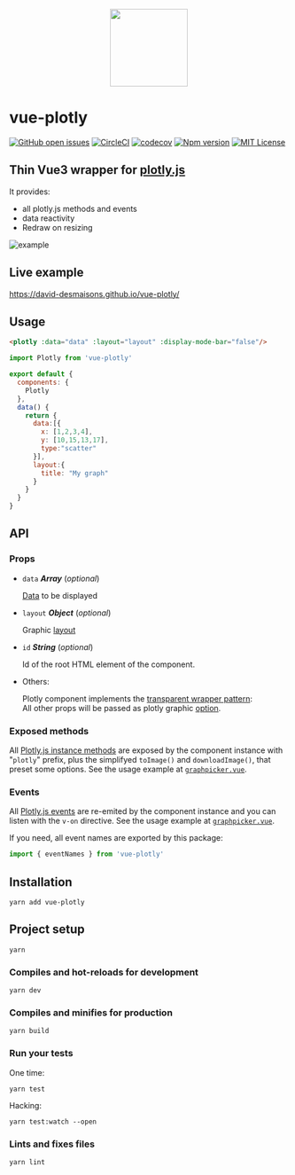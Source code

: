 
<p align="center"><img width="140"src="https://raw.githubusercontent.com/David-Desmaisons/vue-plotly/master/example/assets/logo.png"></p>

# vue-plotly
[![GitHub open issues](https://img.shields.io/github/issues/David-Desmaisons/vue-plotly.svg)](https://github.com/David-Desmaisons/vue-plotly/issues)
[![CircleCI](https://circleci.com/gh/David-Desmaisons/vue-plotly.svg?style=shield)](https://circleci.com/gh/David-Desmaisons/vue-plotly)
[![codecov](https://codecov.io/gh/David-Desmaisons/vue-plotly/branch/master/graph/badge.svg)](https://codecov.io/gh/David-Desmaisons/vue-plotly)
[![Npm version](https://img.shields.io/npm/v/vue-plotly.svg)](https://www.npmjs.com/package/vue-plotly)
[![MIT License](https://img.shields.io/github/license/David-Desmaisons/vue-plotly.svg)](https://github.com/David-Desmaisons/vue-plotly/blob/master/LICENSE)

<h2>Thin Vue3 wrapper for <a
              href="https://plot.ly/javascript/"
              target="_blank"
            >plotly.js</a></h2>
<span>It provides:</span>
<ul>
  <li>all plotly.js methods and events</li>
  <li>data reactivity</li>
  <li>Redraw on resizing</li>
</ul>

![example](https://github.com/David-Desmaisons/vue-plotly/raw/master/example/assets/demo.gif)

## Live example
https://david-desmaisons.github.io/vue-plotly/

## Usage
```HTML
<plotly :data="data" :layout="layout" :display-mode-bar="false"/>
```
```javascript
import Plotly from 'vue-plotly'

export default {
  components: {
    Plotly
  },
  data() {
    return {
      data:[{
        x: [1,2,3,4],
        y: [10,15,13,17],
        type:"scatter"
      }],
      layout:{
        title: "My graph"
      }
    }
  }
}
```
## API

### Props

- `data` ***Array*** (*optional*)

  [Data](https://plot.ly/javascript/reference/) to be displayed

- `layout` ***Object*** (*optional*)

  Graphic [layout](https://plot.ly/javascript/reference/#layout)

- `id` ***String*** (*optional*)

  Id of the root HTML element of the component.

- Others:

  Plotly component implements the [transparent wrapper pattern](https://zendev.com/2018/05/31/transparent-wrapper-components-in-vue.html):<br>All other props will be passed as plotly graphic [option](https://plot.ly/javascript/configuration-options/).

### Exposed methods

All [Plotly.js instance methods](https://plotly.com/javascript/plotlyjs-function-reference) are exposed by the component instance with "`plotly`" prefix, plus the simplifyed `toImage()` and `downloadImage()`, that preset some options.
See the usage example at [`graphpicker.vue`](./example/components/graphpicker.vue).

### Events

All [Plotly.js events](https://plotly.com/javascript/plotlyjs-events) are re-emited by the component instance and you can listen with the `v-on` directive.
See the usage example at [`graphpicker.vue`](./example/components/graphpicker.vue).

If you need, all event names are exported by this package:
```javascript
import { eventNames } from 'vue-plotly'
```

## Installation
```
yarn add vue-plotly
```

## Project setup
```
yarn
```

### Compiles and hot-reloads for development
```
yarn dev
```

### Compiles and minifies for production
```
yarn build
```

### Run your tests
One time:
```
yarn test
```
Hacking:
```
yarn test:watch --open
```

### Lints and fixes files
```
yarn lint
```
